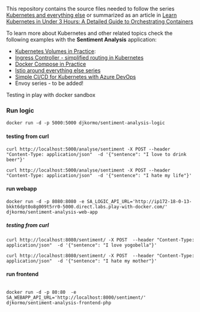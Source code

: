 This repository contains the source files needed to follow the series [Kubernetes and everything else](https://rinormaloku.com/series/kubernetes-and-everything-else/) or summarized as an article in [Learn Kubernetes in Under 3 Hours: A Detailed Guide to Orchestrating Containers](https://medium.freecodecamp.org/learn-kubernetes-in-under-3-hours-a-detailed-guide-to-orchestrating-containers-114ff420e882)

To learn more about Kubernetes and other related topics check the following examples with the **Sentiment Analysis** application:

* [Kubernetes Volumes in Practice](https://rinormaloku.com/kubernetes-volumes-in-practice/):
* [Ingress Controller - simplified routing in Kubernetes](https://www.orange-networks.com/blogs/210-ingress-controller-simplified-routing-in-kubernetes)
* [Docker Compose in Practice](https://github.com/rinormaloku/k8s-mastery/tree/docker-compose)
* [Istio around everything else series](https://rinormaloku.com/series/istio-around-everything-else/)
* [Simple CI/CD for Kubernetes with Azure DevOps](https://www.orange-networks.com/blogs/224-azure-devops-ci-cd-pipeline-to-deploy-to-kubernetes)
* Envoy series - to be added!





Testing in play with docker sandbox

### Run logic	
```console
docker run -d -p 5000:5000 djkormo/sentiment-analysis-logic
```

#### testing from curl

```console
curl http://localhost:5000/analyse/sentiment -X POST --header "Content-Type: application/json"  -d '{"sentence": "I love to drink beer"}'

curl http://localhost:5000/analyse/sentiment -X POST --header "Content-Type: application/json"  -d '{"sentence": "I hate my life"}'
```

#### run webapp

```console
docker run -d -p 8080:8080 -e SA_LOGIC_API_URL='http://ip172-18-0-13-bkkt6dpt0o8g009t5rr0-5000.direct.labs.play-with-docker.com/' djkormo/sentiment-analysis-web-app	
```


##### testing from curl

```console
curl http://localhost:8080/sentiment/ -X POST  --header "Content-Type: application/json"  -d '{"sentence": "I love yogobella"}'

curl http://localhost:8080/sentiment/ -X POST  --header "Content-Type: application/json"  -d '{"sentence": "I hate my mother"}'
```

#### run frontend 
```console

docker run -d -p 80:80  -e SA_WEBAPP_API_URL='http://localhost:8000/sentiment/' djkormo/sentiment-analysis-frontend-php
``` 
